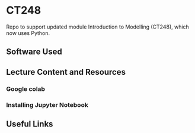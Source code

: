 # CT248
Repo to support updated module Introduction to Modelling (CT248), which now uses Python.


## Software Used

## Lecture Content and Resources


### Google colab
### Installing Jupyter Notebook

## Useful Links